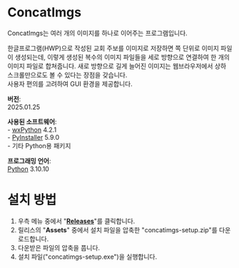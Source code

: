 # ConcatImgs
<p>ConcatImgs는 여러 개의 이미지를 하나로 이어주는 프로그램입니다.
<p>한글프로그램(HWP)으로 작성된 교회 주보를 이미지로 저장하면 쪽 단위로 이미지 파일이 생성되는데, 이렇게 생성된 복수의 이미지 파일들을 세로 방향으로 연결하여 한 개의 이미지 파일로 합쳐줍니다. 새로 방향으로 길게 늘어진 이미지는 웹브라우저에서 상하 스크롤만으로도 볼 수 있다는 장점을 갖습니다.  
<br>사용자 편의를 고려하여 GUI 환경을 제공합니다.

<p><strong>버전</strong>: 
<br>2025.01.25
<p><strong>사용된 소프트웨어</strong>: 
<br>- <a href="https://wxpython.org/">wxPython</a> 4.2.1
<br>- <a href="https://pyinstaller.org/">PyInstaller</a> 5.9.0  
<br>- 기타 Python용 패키지
<p><strong>프로그래밍 언어</strong>:
<br><a href="https://www.python.org/">Python</a> 3.10.10

# 설치 방법
<ol>
  <li>우측 메뉴 중에서 "<strong><a href="https://github.com/doriok-lab/concatimgs/releases">Releases</a></strong>"를 클릭합니다.</li>
  <li>릴리스의 "<strong>Assets</strong>" 중에서 설치 파일을 압축한 "concatimgs-setup.zip"를 다운로드합니다.</li>
  <li>다운받은 파일의 압축을 풉니다.</li>
  <li>설치 파일("concatimgs-setup.exe")을 실행합니다.</li>
</ol>
